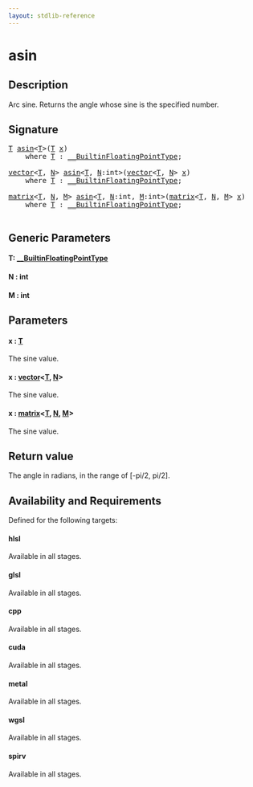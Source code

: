 ```yaml
---
layout: stdlib-reference
---
```


# asin

## Description

Arc sine. Returns the angle whose sine is the specified number.



## Signature 

<pre>
<a href="asin.html#typeparam-T" class="code_type">T</a> <a href="asin.html">asin</a>&lt;<a href="asin.html#typeparam-T" class="code_type">T</a>&gt;(<a href="asin.html#typeparam-T" class="code_type">T</a> <a href="asin.html#decl-x" class="code_param">x</a>)
    <span class='code_keyword'>where</span> <a href="asin.html#typeparam-T" class="code_type">T</a> : <a href="index.html" class="code_type">__BuiltinFloatingPointType</a>;

<a href="index.html" class="code_type">vector</a>&lt;<a href="asin.html#typeparam-T" class="code_type">T</a>, <a href="asin.html#decl-N" class="code_var">N</a>&gt; <a href="asin.html">asin</a>&lt;<a href="asin.html#typeparam-T" class="code_type">T</a>, <a href="asin.html#decl-N" class="code_var">N</a>:<span class="code_keyword">int</span>&gt;(<a href="index.html" class="code_type">vector</a>&lt;<a href="asin.html#typeparam-T" class="code_type">T</a>, <a href="asin.html#decl-N" class="code_var">N</a>&gt; <a href="asin.html#decl-x" class="code_param">x</a>)
    <span class='code_keyword'>where</span> <a href="asin.html#typeparam-T" class="code_type">T</a> : <a href="index.html" class="code_type">__BuiltinFloatingPointType</a>;

<a href="index.html" class="code_type">matrix</a>&lt;<a href="asin.html#typeparam-T" class="code_type">T</a>, <a href="asin.html#decl-N" class="code_var">N</a>, <a href="asin.html#decl-M" class="code_var">M</a>&gt; <a href="asin.html">asin</a>&lt;<a href="asin.html#typeparam-T" class="code_type">T</a>, <a href="asin.html#decl-N" class="code_var">N</a>:<span class="code_keyword">int</span>, <a href="asin.html#decl-M" class="code_var">M</a>:<span class="code_keyword">int</span>&gt;(<a href="index.html" class="code_type">matrix</a>&lt;<a href="asin.html#typeparam-T" class="code_type">T</a>, <a href="asin.html#decl-N" class="code_var">N</a>, <a href="asin.html#decl-M" class="code_var">M</a>&gt; <a href="asin.html#decl-x" class="code_param">x</a>)
    <span class='code_keyword'>where</span> <a href="asin.html#typeparam-T" class="code_type">T</a> : <a href="index.html" class="code_type">__BuiltinFloatingPointType</a>;

</pre>

## Generic Parameters

####  <a id="typeparam-T"></a>T: [\_\_BuiltinFloatingPointType](../interfaces/0_builtinfloatingpointtype-029hm/index)
####  <a id="decl-N"></a>N  : int
####  <a id="decl-M"></a>M  : int

## Parameters

####  <a id="decl-x"></a>x  : [T](asin#typeparam-T)
The sine value.

####  <a id="decl-x"></a>x  : [vector](../types/vector/index)\<[T](../types/vector/index#typeparam-T), [N](../types/vector/index#decl-N)\>
The sine value.

####  <a id="decl-x"></a>x  : [matrix](../types/matrix/index)\<[T](../types/matrix/t-0), [N](../types/matrix/index#decl-N), [M](../types/matrix/index#decl-M)\>
The sine value.


## Return value
The angle in radians, in the range of [-pi/2, pi/2].


## Availability and Requirements

Defined for the following targets:

#### hlsl
Available in all stages.

#### glsl
Available in all stages.

#### cpp
Available in all stages.

#### cuda
Available in all stages.

#### metal
Available in all stages.

#### wgsl
Available in all stages.

#### spirv
Available in all stages.



